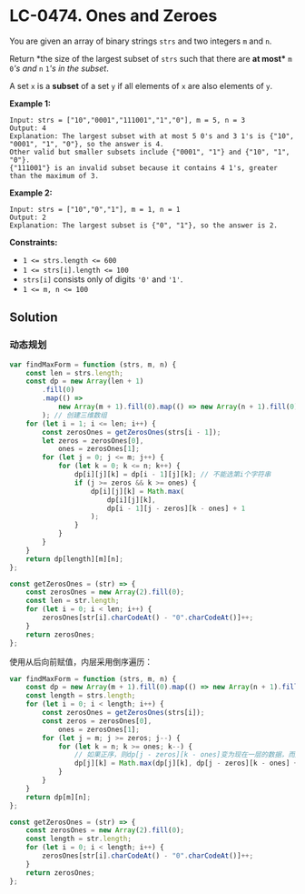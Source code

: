 # LC-0474. Ones and Zeroes

You are given an array of binary strings `strs` and two integers `m` and `n`.

Return \*the size of the largest subset of `strs` such that there are **at most\*** `m` `0`_'s and_ `n` `1`_'s in the subset_.

A set `x` is a **subset** of a set `y` if all elements of `x` are also elements of `y`.

**Example 1:**

```
Input: strs = ["10","0001","111001","1","0"], m = 5, n = 3
Output: 4
Explanation: The largest subset with at most 5 0's and 3 1's is {"10", "0001", "1", "0"}, so the answer is 4.
Other valid but smaller subsets include {"0001", "1"} and {"10", "1", "0"}.
{"111001"} is an invalid subset because it contains 4 1's, greater than the maximum of 3.
```

**Example 2:**

```
Input: strs = ["10","0","1"], m = 1, n = 1
Output: 2
Explanation: The largest subset is {"0", "1"}, so the answer is 2.
```

**Constraints:**

-   `1 <= strs.length <= 600`
-   `1 <= strs[i].length <= 100`
-   `strs[i]` consists only of digits `'0'` and `'1'`.
-   `1 <= m, n <= 100`

## Solution

### 动态规划

```javascript
var findMaxForm = function (strs, m, n) {
    const len = strs.length;
    const dp = new Array(len + 1)
        .fill(0)
        .map(() =>
            new Array(m + 1).fill(0).map(() => new Array(n + 1).fill(0))
        ); // 创建三维数组
    for (let i = 1; i <= len; i++) {
        const zerosOnes = getZerosOnes(strs[i - 1]);
        let zeros = zerosOnes[0],
            ones = zerosOnes[1];
        for (let j = 0; j <= m; j++) {
            for (let k = 0; k <= n; k++) {
                dp[i][j][k] = dp[i - 1][j][k]; // 不能选第i个字符串
                if (j >= zeros && k >= ones) {
                    dp[i][j][k] = Math.max(
                        dp[i][j][k],
                        dp[i - 1][j - zeros][k - ones] + 1
                    );
                }
            }
        }
    }
    return dp[length][m][n];
};

const getZerosOnes = (str) => {
    const zerosOnes = new Array(2).fill(0);
    const len = str.length;
    for (let i = 0; i < len; i++) {
        zerosOnes[str[i].charCodeAt() - "0".charCodeAt()]++;
    }
    return zerosOnes;
};
```

使用从后向前赋值，内层采用倒序遍历：

```javascript
var findMaxForm = function (strs, m, n) {
    const dp = new Array(m + 1).fill(0).map(() => new Array(n + 1).fill(0));
    const length = strs.length;
    for (let i = 0; i < length; i++) {
        const zerosOnes = getZerosOnes(strs[i]);
        const zeros = zerosOnes[0],
            ones = zerosOnes[1];
        for (let j = m; j >= zeros; j--) {
            for (let k = n; k >= ones; k--) {
                // 如果正序，则dp[j - zeros][k - ones]变为现在一层的数据，而后面的dp[j][k]要用的是上一层的dp[j - zeros][k - ones]
                dp[j][k] = Math.max(dp[j][k], dp[j - zeros][k - ones] + 1);
            }
        }
    }
    return dp[m][n];
};

const getZerosOnes = (str) => {
    const zerosOnes = new Array(2).fill(0);
    const length = str.length;
    for (let i = 0; i < length; i++) {
        zerosOnes[str[i].charCodeAt() - "0".charCodeAt()]++;
    }
    return zerosOnes;
};
```
